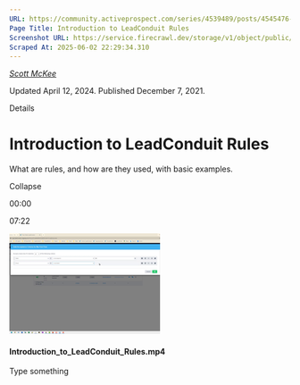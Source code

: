 ```yaml
---
URL: https://community.activeprospect.com/series/4539489/posts/4545476-introduction-to-leadconduit-rules
Page Title: Introduction to LeadConduit Rules
Screenshot URL: https://service.firecrawl.dev/storage/v1/object/public/media/screenshot-383381a7-35a7-438c-a565-0c8a0afd56c2.png
Scraped At: 2025-06-02 22:29:34.310
---
```



[_Scott McKee_](https://community.activeprospect.com/memberships/7557680-scott-mckee)

Updated April 12, 2024. Published December 7, 2021.

Details

# Introduction to LeadConduit Rules

What are rules, and how are they used, with basic examples.

Collapse

00:00

07:22

![](images/image-1.png)

#### Introduction\_to\_LeadConduit\_Rules.mp4

Type something
